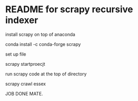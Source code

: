 # README for scrapy recursive indexer #

install scrapy on top of anaconda

 conda install -c conda-forge scrapy
 
set up file 
 
 scrapy startproecjt <filename>
 
run scrapy code at the top of directory

 scrapy crawl essex
 

JOB DONE MATE.

